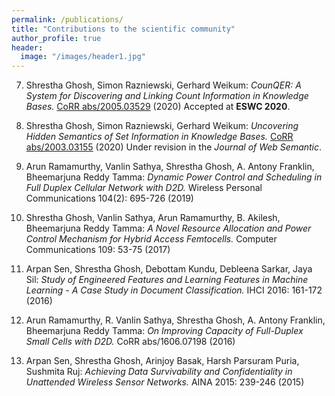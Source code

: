 ```yaml
---
permalink: /publications/
title: "Contributions to the scientific community"
author_profile: true
header:
  image: "/images/header1.jpg"
---
```


7. Shrestha Ghosh, Simon Razniewski, Gerhard Weikum:
	*CounQER: A System for Discovering and Linking Count Information in Knowledge Bases.* <a href="https://arxiv.org/pdf/2005.03529.pdf">CoRR abs/2005.03529</a> (2020)
	Accepted at **ESWC 2020**.

6. Shrestha Ghosh, Simon Razniewski, Gerhard Weikum:
	*Uncovering Hidden Semantics of Set Information in Knowledge Bases.* <a href="https://arxiv.org/pdf/2003.03155.pdf">CoRR abs/2003.03155</a> (2020)
	Under revision in the *Journal of Web Semantic*.

5. Arun Ramamurthy, Vanlin Sathya, Shrestha Ghosh, A. Antony Franklin, Bheemarjuna Reddy Tamma:
	*Dynamic Power Control and Scheduling in Full Duplex Cellular Network with D2D.* Wireless Personal Communications 104(2): 695-726 (2019)

4. Shrestha Ghosh, Vanlin Sathya, Arun Ramamurthy, B. Akilesh, Bheemarjuna Reddy Tamma:
	*A Novel Resource Allocation and Power Control Mechanism for Hybrid Access Femtocells.* Computer Communications 109: 53-75 (2017)

3. Arpan Sen, Shrestha Ghosh, Debottam Kundu, Debleena Sarkar, Jaya Sil:
	*Study of Engineered Features and Learning Features in Machine Learning - A Case Study in Document Classification.* IHCI 2016: 161-172 (2016)

2. Arun Ramamurthy, R. Vanlin Sathya, Shrestha Ghosh, A. Antony Franklin, Bheemarjuna Reddy Tamma:
	*On Improving Capacity of Full-Duplex Small Cells with D2D.* CoRR abs/1606.07198 (2016)

1. Arpan Sen, Shrestha Ghosh, Arinjoy Basak, Harsh Parsuram Puria, Sushmita Ruj: 
	*Achieving Data Survivability and Confidentiality in Unattended Wireless Sensor Networks.* AINA 2015: 239-246 (2015)
